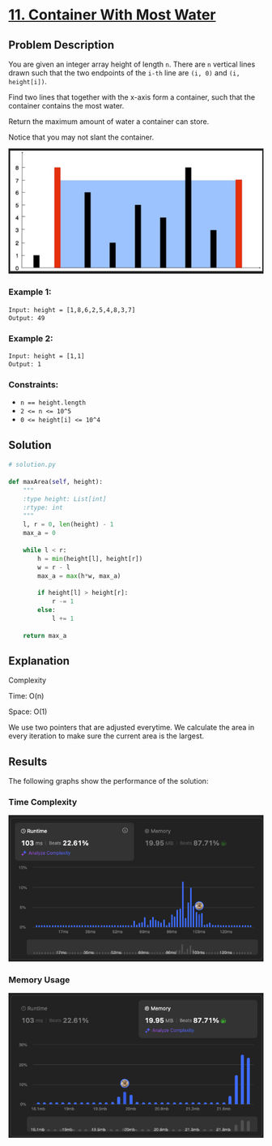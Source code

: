 # [11. Container With Most Water](https://leetcode.com/problems/container-with-most-water/description/)


## Problem Description

You are given an integer array height of length `n`. There are `n` vertical lines drawn such that the two endpoints of the `i-th` line are `(i, 0)` and `(i, height[i])`.

Find two lines that together with the x-axis form a container, such that the container contains the most water.

Return the maximum amount of water a container can store.

Notice that you may not slant the container.

![Description](./desc.png)

### Example 1:
```plaintext
Input: height = [1,8,6,2,5,4,8,3,7]
Output: 49
```

### Example 2:
```plaintext
Input: height = [1,1]
Output: 1
```

### Constraints:
- `n == height.length`
- `2 <= n <= 10^5`
- `0 <= height[i] <= 10^4`

## Solution

```python
# solution.py

def maxArea(self, height):
    """
    :type height: List[int]
    :rtype: int
    """
    l, r = 0, len(height) - 1
    max_a = 0
    
    while l < r:
        h = min(height[l], height[r])
        w = r - l
        max_a = max(h*w, max_a)

        if height[l] > height[r]:
            r -= 1
        else:
            l += 1
    
    return max_a
```

## Explanation
Complexity

Time: O(n)

Space: O(1)

We use two pointers that are adjusted everytime. We calculate the area in every iteration to make sure the current area is the largest. 

## Results

The following graphs show the performance of the solution:

### Time Complexity
![Time Complexity](./time.png)

### Memory Usage
![Memory Usage](./space.png)